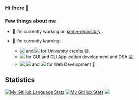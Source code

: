 ### Hi there 👋

### Few things about me
- 🔭 I’m currently working on [some-repository]([https://github.com/AnirbanSinha27/some-repository](https://github.com/AnirbanSinha27?tab=repositories)) .

- 🌱 I’m currently learning:
  - <img src="https://img.shields.io/badge/Programming Language-6094cb?style=flat&logo=C&logoColor=ffffff"></img> and <img src="https://img.shields.io/badge/Java-red"></img> for University credits 😅.
  - <img src="https://img.shields.io/badge/++ Programming Language-02417e?style=flat&logo=C&logoColor=ffffff"></img> for GUI and CLI Application development and DSA 💻.
  - <img src="https://img.shields.io/badge/Java-Script-yellow"></img>,<img src="https://img.shields.io/badge/CSS-blue"></img> and <img src="https://img.shields.io/badge/HTML-orange"></img> for Web Development 👻


## Statistics
[![My GitHub Language Stats](https://github-readme-stats.vercel.app/api/top-langs/?username=AnirbanSinha27&layout=compact&hide_border=true&langs_count=10&theme=github_dark)]()
[![My GitHub Stats](https://github-readme-stats.vercel.app/api/?username=AnirbanSinha27&hide_border=true&count_private=false&theme=github_dark&showicons=true)]() 
<img src="https://github-readme-streak-stats.herokuapp.com/?user=AnirbanSinha27&hide_border=true&theme=github-dark-blue">
